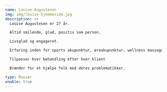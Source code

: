 ```yaml
---
name: Louise Augustesen
img: img/louise-hjemmeside.jpg
description: >+
  Louise Augustesen er 27 år.

  Altid smilende, glad, positiv som person.

  Livsglad og engageret. 

  Erfaring inden for sports akupunktur, øreakupunktur, wellness massage og dybdegående fysiurgisk massage og sportsmassage, cupping, rygeafvænning og slanke behandlinger.

  Tilpasser hver behandling efter hver klient

  Brænder for at hjælpe folk med deres problematikker. 

type: Massør
enable: true
---
```

